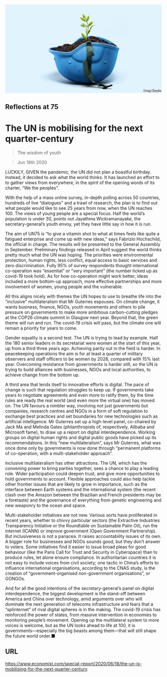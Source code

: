 ![](./images/20200620_SRD006_0.jpg)

## Reflections at 75

# The UN is mobilising for the next quarter-century

> The wisdom of youth

> Jun 18th 2020

LUCKILY, GIVEN the pandemic, the UN did not plan a boastful birthday. Instead, it decided to ask what the world thinks. It has launched an effort to to gather views from everywhere, in the spirit of the opening words of its charter, “We the peoples”.

With the help of a mass online survey, in-depth polling across 50 countries, hundreds of live “dialogues” and a trawl of research, the plan is to find out what people would like to see 25 years from now, when the UN reaches 100. The views of young people are a special focus. Half the world’s population is under 30, points out Jayathma Wickramanayake, the secretary-general’s youth envoy, yet they have little say in how it is run.

The aim of UN75 is “to give a vitamin shot to what at times feels like quite a fatigued enterprise and come up with new ideas,” says Fabrizio Hochschild, the official in charge. The results will be presented to the General Assembly in September. Preliminary findings released in April suggest the world thinks pretty much what the UN was hoping. The priorities were environmental protection, human rights, less conflict, equal access to basic services and zero discrimination. Fully 95% of survey respondents thought international co-operation was “essential” or “very important” (the number ticked up as covid-19 took hold). As for how co-operation might work better, ideas included a more bottom-up approach, more effective partnerships and more involvement of women, young people and the vulnerable.

All this aligns nicely with themes the UN hopes to use to breathe life into the “inclusive” multilateralism that Mr Guterres espouses. On climate change, it wants business, finance, NGOs, youth movements and others to pile pressure on governments to make more ambitious carbon-cutting pledges at the COP26 climate summit in Glasgow next year. Beyond that, the green theme will run and run. The covid-19 crisis will pass, but the climate one will remain a priority for years to come.

Gender equality is a second test. The UN is trying to lead by example. Half the 180 senior leaders in its secretariat were women at the start of this year, up from a third three years ago. Achieving parity out in the field is harder. In peacekeeping operations the aim is for at least a quarter of military observers and staff officers to be women by 2028, compared with 15% last year. Overcoming resistance from governments is harder still, so the UN is trying to build alliances with businesses, NGOs and local authorities, to achieve change from the bottom up.

A third area that lends itself to innovative efforts is digital. The pace of change is such that regulation struggles to keep up. If governments take years to negotiate agreements and even more to ratify them, by the time rules are ready the real world (and even more the virtual one) has moved on. The UN favours a nimbler way, involving not just governments but companies, research centres and NGOs in a form of soft regulation to exchange best practices and set boundaries for new technologies such as artificial intelligence. Mr Guterres set up a high-level panel, co-chaired by Jack Ma and Melinda Gates (philanthropists of, respectively, Alibaba and Microsoft fame), to draw up a report on digital interdependence. Working groups on digital human rights and digital public goods have picked up its recommendations. In this “new multilateralism”, says Mr Guterres, what was once done only by governments is now done through “permanent platforms of co-operation, with a multi-stakeholder approach”.

Inclusive multilateralism has other attractions. The UN, which has the convening power to bring parties together, sees a chance to play a leading role. Wider participation could deepen trust, and give more opportunities to hold governments to account. Flexible approaches could also help tackle other frontier issues that are likely to grow in importance, such as the interface between Earth systems and the international system (the recent clash over the Amazon between the Brazilian and French presidents may be a foretaste) and the governance of everything from genetic engineering and new weaponry to the ocean and space.

Multi-stakeholder initiatives are not new. Various sorts have proliferated in recent years, whether to chivvy particular sectors (the Extractive Industries Transparency Initiative or the Roundtable on Sustainable Palm Oil), run the internet (ICANN) or improve government (Open Government Partnership). But inclusiveness is not a panacea. It raises accountability issues of its own. A bigger role for businesses and NGOs sounds good, but they don’t answer to voters. Some initiatives find it easier to issue broad pleas for good behaviour (like the Paris Call for Trust and Security in Cyberspace) than to produce rules, let alone ensure compliance. In authoritarian countries it is not easy to include voices from civil society; one tactic in China’s efforts to influence international organisations, according to the CNAS study, is the creation of “government-organised non-government organisations”, or GONGOs.

And for all the good intentions of the secretary-general’s panel on digital interdependence, the biggest development is the stand-off between America and China over technology, amid arguments over who will dominate the next generation of telecoms infrastructure and fears that a “splinternet” of rival digital spheres is in the making. The covid-19 crisis has reinforced the power of states, from massive intervention in economies to monitoring people’s movement. Opening up the multilateral system to more voices is welcome, but as the UN looks ahead to life at 100, it is governments—especially the big beasts among them—that will still shape the future world order.■

## URL

https://www.economist.com/special-report/2020/06/18/the-un-is-mobilising-for-the-next-quarter-century
